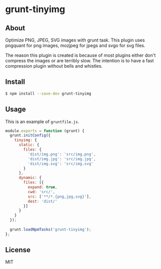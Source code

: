 # grunt-tinyimg

## About

Optimize PNG, JPEG, SVG images with grunt task. This plugin uses pngquant for png images, mozjpeg for jpegs and svgo for svg files.

The reason this plugin is created is because of most plugins either don't compress the images or are terribly slow. The intention is to have a fast compression plugin without bells and whistles.

## Install

```sh
$ npm install --save-dev grunt-tinyimg
```

## Usage

This is an example of `gruntfile.js`.

```js
module.exports = function (grunt) {
  grunt.initConfig({
    tinyimg: {
      static: {
        files: { 
          'dist/img.png': 'src/img.png',
          'dist/img.jpg': 'src/img.jpg',
          'dist/img.svg': 'src/img.svg'
        }
      },
      dynamic: {
        files: [{
          expand: true,
          cwd: 'src/', 
          src: ['**/*.{png,jpg,svg}'],
          dest: 'dist/'
        }]
      }
    }
  });
    
  grunt.loadNpmTasks('grunt-tinyimg');
};
```

## License

MIT
